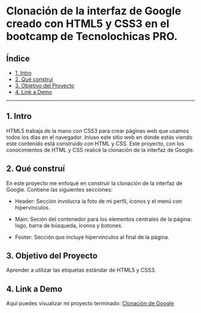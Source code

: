 # Clonación de la interfaz de Google creado con HTML5 y CSS3 en el bootcamp de Tecnolochicas PRO.


## **Índice**

* [1. Intro](https://github.com/NatyMor140720/clonacion_google/blob/main/README.md#1-intro)
* [2. Qué construí](https://github.com/NatyMor140720/clonacion_google/blob/main/README.md#2-qu%C3%A9-constru%C3%AD)
* [3. Objetivo del Proyecto](https://github.com/NatyMor140720/clonacion_google/blob/main/README.md#3-objetivo-del-proyecto)
* [4. Link a Demo](https://github.com/NatyMor140720/clonacion_google/blob/main/README.md#4-link-a-demo)

****

## 1. Intro
HTML5 trabaja de la mano con CSS3 para crear páginas web que usamos todos los días en el navegador. Inluso este sitio web en dónde estás viendo este contenido está construido con HTML y CSS. Este proyecto, con los conocimientos de HTML y CSS realicé la clonación de la interfaz de Google.

## 2. Qué construí
En este proyecto me enfoqué en construir la clonación de la interfaz de Google.
Contiene las siguientes secciones:

* Header: Sección involucra la foto de mi perfil, íconos y el menú con hipervínculos.

* Main: Seción del contenedor para los elementos centrales de la página: logo, barra de búsqueda, íconos y botones.

* Footer: Sección que incluye hipervínculos al final de la página.

## 3. Objetivo del Proyecto
Aprender a utilizar las etiquetas estándar de HTML5 y CSS3.

## 4. Link a Demo
Aquí puedes visualizar mi proyecto terminado: [Clonación de Google](#)


